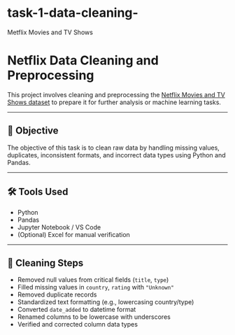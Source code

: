 # task-1-data-cleaning-
Metflix Movies and TV Shows
# Netflix Data Cleaning and Preprocessing

This project involves cleaning and preprocessing the [Netflix Movies and TV Shows dataset](https://www.kaggle.com/datasets/shivamb/netflix-shows) to prepare it for further analysis or machine learning tasks.

---

## 📌 Objective

The objective of this task is to clean raw data by handling missing values, duplicates, inconsistent formats, and incorrect data types using Python and Pandas.

---

## 🛠️ Tools Used

- Python
- Pandas
- Jupyter Notebook / VS Code
- (Optional) Excel for manual verification

---

## 🧹 Cleaning Steps

- Removed null values from critical fields (`title`, `type`)
- Filled missing values in `country`, `rating` with `"Unknown"`
- Removed duplicate records
- Standardized text formatting (e.g., lowercasing country/type)
- Converted `date_added` to datetime format
- Renamed columns to be lowercase with underscores
- Verified and corrected column data types

